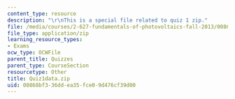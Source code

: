 ```yaml
---
content_type: resource
description: "\r\nThis is a special file related to quiz 1 zip."
file: /media/courses/2-627-fundamentals-of-photovoltaics-fall-2013/00868bf336ddea35fce09d476cf39d00_Quiz1data.zip
file_type: application/zip
learning_resource_types:
- Exams
ocw_type: OCWFile
parent_title: Quizzes
parent_type: CourseSection
resourcetype: Other
title: Quiz1data.zip
uid: 00868bf3-36dd-ea35-fce0-9d476cf39d00
---
```

